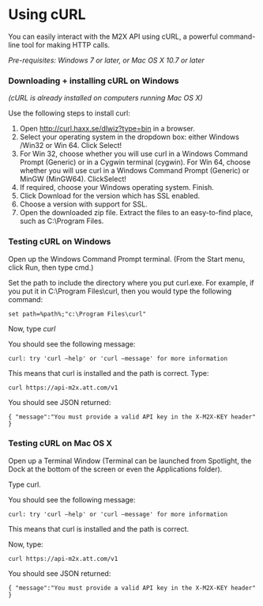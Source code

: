 Using cURL
====
You can easily interact with the M2X API using cURL, a powerful command-line tool for making HTTP calls.

*Pre-requisites: Windows 7 or later, or Mac OS X 10.7 or later*

### Downloading + installing cURL on Windows
*(cURL is already installed on computers running Mac OS X)*

Use the following steps to install curl:

1. Open http://curl.haxx.se/dlwiz?type=bin in a browser.
2. Select your operating system in the dropdown box: either Windows /Win32 or Win 64. Click Select!
3. For Win 32, choose whether you will use curl in a Windows Command Prompt (Generic) or in a Cygwin terminal (cygwin). For Win 64, choose whether you will use curl in a Windows Command Prompt (Generic) or MinGW (MinGW64). ClickSelect!
4. If required, choose your Windows operating system. Finish.
5. Click Download for the version which has SSL enabled.
6. Choose a version with support for SSL.
7. Open the downloaded zip file. Extract the files to an easy-to-find place, such as C:\Program Files.

### Testing cURL on Windows
Open up the Windows Command Prompt terminal. (From the Start menu, click Run, then type cmd.)

Set the path to include the directory where you put curl.exe. For example, if you put it in C:\Program Files\curl, then you would type the following command:

``
set path=%path%;"c:\Program Files\curl"
``

Now, type *curl*
 
You should see the following message:

``
curl: try 'curl –help' or 'curl –message' for more information
``

This means that curl is installed and the path is correct.
Type:

``
curl https://api-m2x.att.com/v1
``

You should see JSON returned:

``
{
"message":"You must provide a valid API key in the X-M2X-KEY header"
}
``

### Testing cURL on Mac OS X
Open up a Terminal Window (Terminal can be launched from Spotlight, the Dock at the bottom of the screen or even the Applications folder).

Type curl.

You should see the following message:

``
curl: try 'curl –help' or 'curl –message' for more information
``

This means that curl is installed and the path is correct.

Now, type:

``
curl https://api-m2x.att.com/v1
``

You should see JSON returned:

``
{
"message":"You must provide a valid API key in the X-M2X-KEY header"
}
``
